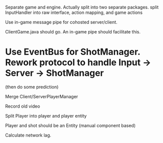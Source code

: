 Separate game and engine. Actually split into two separate packages.
  split InputHandler into raw interface, action mapping, and game actions

Use in-game message pipe for cohosted server/client.

ClientGame.java should go. An in-game pipe should facilitate this.

# Use EventBus for ShotManager. Rework protocol to handle Input -> Server -> ShotManager
  (then do some prediction)

Merge Client/ServerPlayerManager

Record old video

Split Player into player and player entity

Player and shot should be an Entity (manual component based)

Calculate network lag.
